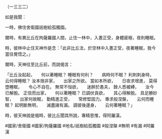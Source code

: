 （一三三二）

如是我聞：

一時，佛住舍衛國祇樹給孤獨園。

爾時，有異比丘在拘薩羅國人間，止住一林中，入晝正受，身體疲極，夜則睡眠。

時，彼林中止住天神作是念：「此非比丘法，於空林中入晝正受，夜著睡眠，我今當往覺悟之。」

爾時，天神往至比丘前，而說偈言：

「比丘汝起起，　　何以著睡眠？
睡眠有何利？　　病時何不眠？
利刺刺身時，　　云何得睡眠？
汝本捨非家，　　出家之所欲。
當如本所欲，　　日夜求增進，
莫得墮睡眠，　　令心不自在。
無常不恒欲，　　迷醉於愚夫，
餘人悉被縛，　　汝今已解脫。
正信而出家，　　何以著睡眠？
已調伏貪欲，　　其心得解脫。
具足勝妙智，　　出家何故眠，
勤精進正受，　　常修堅固力。
專求般涅槃，　　云何而睡眠？
起明斷無明，　　滅盡諸有漏。
調彼後邊身，　　云何著睡眠？」

時，彼天神說是偈時，彼比丘聞其所說，專精思惟，得阿羅漢。

#國家/舍衛國
#國家/拘薩羅國
#地名/祇樹給孤獨園
#般涅槃
#無明
#有漏
#阿羅漢
